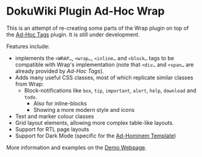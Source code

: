 # DokuWiki Plugin Ad-Hoc Wrap

This is an attempt of re-creating some parts of the Wrap plugin on top of the [Ad-Hoc Tags](https://github.com/saschaleib/dokuwiki-plugin-adhoctags) plugin. It is still under development.

Features include:
* implements the `<WRAP…`, `<wrap…`, `<inline…` and `<block…` tags to be compatible with Wrap's implementation (note that `<div…` and `<span…` are already provided by *Ad-Hoc Tags*).
* Adds many useful CSS classes, most of which replicate similar classes from Wrap:
  * Block-notifications like `box`, `tip`, `important`, `alert`, `help`, `download` and `todo`.
    * Also for inline-blocks
    * Showing a more modern style and icons
* Text and marker colour classes
* Grid layout elements, allowing more complex table-like layouts.
* Support for RTL page layouts
* Support for Dark Mode (specific for the [Ad-Hominem Template](https://github.com/saschaleib/dokuwiki-template-ad-hominem))
  

More information and examples on the [Demo Webpage](https://fallacies.online/wiki/playground/adhocplugins).
